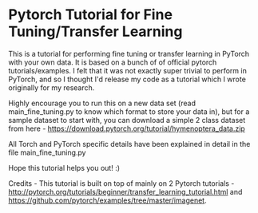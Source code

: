 # Pytorch Tutorial for Fine Tuning/Transfer Learning

This is a tutorial for performing fine tuning or transfer learning in PyTorch with your own data. It is based on a bunch of of official pytorch tutorials/examples. I felt that it was not exactly super trivial to perform in PyTorch, and so I thought I'd release my code as a tutorial which I wrote originally for my research. 

Highly encourage you to run this on a new data set (read main_fine_tuning.py to know which format to store your data in), but for a sample dataset to start with, you can download a simple 2 class dataset from here - https://download.pytorch.org/tutorial/hymenoptera_data.zip

All Torch and PyTorch specific details have been explained in detail in the file main_fine_tuning.py

Hope this tutorial helps you out! :)

Credits - This tutorial is built on top of mainly on 2 Pytorch tutorials - http://pytorch.org/tutorials/beginner/transfer_learning_tutorial.html and https://github.com/pytorch/examples/tree/master/imagenet.
